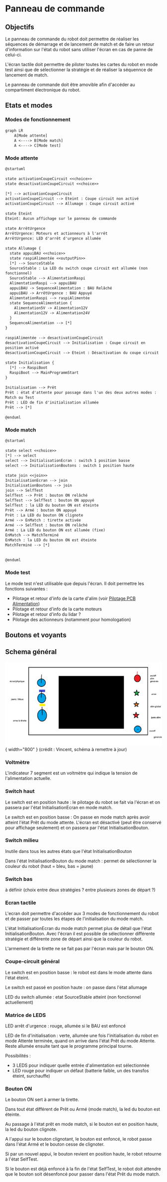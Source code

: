 # Panneau de commande

## Objectifs

Le panneau de commande du robot doit permettre de réaliser les séquences de démarrage et de lancement de match et de faire un retour d'information sur l'état du robot sans utiliser l'écran en cas de panne de celui-ci.

L'écran tactile doit permettre de piloter toutes les cartes du robot en mode test ainsi que de sélectionner la stratégie et de réaliser la séquennce de lancement de match.

Le panneau de commande doit être amovible afin d'accéder au compartiment électronique du robot.

## Etats et modes

### Modes de fonctionnement
```mermaid
graph LR
    A[Mode attente]
    A <----> B[Mode match]
    A <----> C[Mode test]
```
### Mode attente
```plantuml
@startuml

state activationCoupeCircuit <<choice>>
state desactivationCoupeCircuit <<choice>>

[*] --> activationCoupeCircuit
activationCoupeCircuit --> Eteint : Coupe circuit non activé
activationCoupeCircuit --> Allumage : Coupe circuit activé

state Eteint
Eteint: Aucun affichage sur le panneau de commande

state ArrêtUrgence
ArrêtUrgence: Moteurs et actionneurs à l'arrêt
ArrêtUrgence: LED d'arrêt d'urgence allumée

state Allumage {
  state appuiBAU <<choice>>
  state raspiAlimentée <<outputPin>>
  [*] --> SourceStable
  SourceStable : La LED du switch coupe circuit est allumée (non fonctionnel)
  SourceStable --> AlimentationRaspi
  AlimentationRaspi --> appuiBAU
  appuiBAU -> SequenceAlimentation : BAU Relâché
  appuiBAU -> ArrêtUrgence : BAU Appuyé
  AlimentationRaspi --> raspiAlimentée
  state SequenceAlimentation {
    Alimentation5V -> Alimentation12V
    Alimentation12V -> Alimentation24V
  }
  SequenceAlimentation --> [*]
}

raspiAlimentée --> desactivationCoupeCircuit
desactivationCoupeCircuit --> Initialisation : Coupe circuit en position activé
desactivationCoupeCircuit --> Eteint : Désactivation du coupe circuit

state Initialisation {
  [*] --> RaspiBoot
  RaspiBoot --> MainProgrammStart
}  

Initialisation --> Prêt
Prêt : état d'attente pour passage dans l'un des deux autres modes : Match ou Test
Prêt : LED de fin d'initialisation allumée
Prêt --> [*]

@enduml
```
### Mode match
```plantuml
@startuml

state select <<choice>>
[*] --> select
select --> InitialisationEcran : switch 1 position basse
select --> InitialisationBoutons : switch 1 position haute

state join <<join>>
InitialisationEcran --> join
InitialisationBoutons --> join
join --> SelfTest
SelfTest --> Prêt : bouton ON relâché
SelfTest --> SelfTest : bouton ON appuyé
SelfTest : la LED du bouton ON est éteinte
Prêt --> Armé : bouton ON appuyé
Prêt : La LED du bouton ON clignote
Armé --> EnMatch : tirette activée
Armé --> SelfTest : bouton ON relâché
Armé : La LED du bouton ON est allumée (fixe)
EnMatch --> MatchTerminé
EnMatch : la LED du bouton ON est éteinte
MatchTerminé --> [*]


@enduml
```
### Mode test

Le mode test n'est utilisable que depuis l'écran. Il doit permettre les fonctions suivantes :
- Pilotage et retour d'info de la carte d'alim (voir [Pilotage PCB Alimentation](Pilotage-PCB-alimentation.md))
- Pilotage et retour d'info de la carte moteurs
- Pilotage et retour d'info du lidar ?
- Pilotage des actionneurs (notamment pour homologation)

## Boutons et voyants

## Schema général

![Schema general Vincent](../../img/panneauCommande/panneauCommande.png){ width="800" }
(crédit : Vincent, schéma à remettre à jour)
### Voltmètre

L'indicateur 7 segment est un voltmètre qui indique la tension de l'alimentation actuelle.

### Switch haut

Le switch est en position haute : le pilotage du robot se fait via l'écran et on passera par l'état InitialisationEcran en mode match.

Le switch est en position basse : On passe en mode match après avoir atteint l'état Prêt du mode attente. L'écran est désactivé (peut être conservé pour affichage seulement) et on passera par l'état InitialisationBouton.

### Switch milieu

Inutile dans tous les autres états que l'état InitialisationBouton

Dans l'état InitialisationBouton du mode match : permet de sélectionner la couleur du robot (haut = bleu, bas = jaune)

### Switch bas

à définir (choix entre deux stratégies ? entre plusieurs zones de départ ?)

### Ecran tactile

L'ecran doit permettre d'accéder aux 3 modes de fonctionnement du robot et de passer par toutes les étapes de l'initialisation du mode match.

L'état InitialisationEcran du mode match permet plus de détail que l'état InitialisationBouton. Avec l'écran il est possible de sélectionner différente stratégie et différente zone de départ ainsi que la couleur du robot.

L'armement de la tirette ne se fait pas par l'écran mais par le bouton ON.

### Coupe-circuit général

Le switch est en position basse : le robot est dans le mode attente dans l'état éteint.

Le switch est passé en position haute : on passe dans l'état allumage

LED du switch allumée : etat SourceStable atteint (non fonctionnel actuellement)

### Matrice de LEDS

LED arrêt d'urgence : rouge, allumée si le BAU est enfoncé

LED de fin d'initialisation : verte, allumée une fois l'initialisation du robot en mode Attente terminée, quand on arrive dans l'état Prêt du mode Attente. Reste allumée ensuite tant que le programme principal tourne.

Possibilités : 
- 3 LEDS pour indiquer quelle entrée d'alimentation est sélectionnée
- LED rouge pour indiquer un défaut (batterie faible, un des transfos éteint, surchauffe)

### Bouton ON

Le bouton ON sert à armer la tirette.

Dans tout état différent de Prêt ou Armé (mode match), la led du bouton est éteinte.

Au passage à l'état prêt en mode match, si le bouton est en position haute, la led du bouton clignote.

A l'appui sur le bouton clignotant, le bouton est enfoncé, le robot passe dans l'état Armé et le bouton cesse de clignoter.

Si par un nouvel appui, le bouton revient en position haute, le robot retourne à l'état SelfTest.

Si le bouton est déjà enfoncé à la fin de l'état SelfTest, le robot doit attendre que le bouton soit désenfoncé pour passer dans l'état Prêt du mode match.